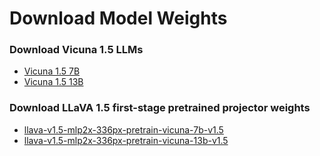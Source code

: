 # Download Model Weights

### Download Vicuna 1.5 LLMs
- [Vicuna 1.5 7B](https://huggingface.co/lmsys/vicuna-7b-v1.5)
- [Vicuna 1.5 13B](https://huggingface.co/lmsys/vicuna-13b-v1.5)

### Download LLaVA 1.5 first-stage pretrained projector weights
- [llava-v1.5-mlp2x-336px-pretrain-vicuna-7b-v1.5](https://huggingface.co/liuhaotian/llava-v1.5-mlp2x-336px-pretrain-vicuna-7b-v1.5)
- [llava-v1.5-mlp2x-336px-pretrain-vicuna-13b-v1.5](https://huggingface.co/liuhaotian/llava-v1.5-mlp2x-336px-pretrain-vicuna-13b-v1.5)